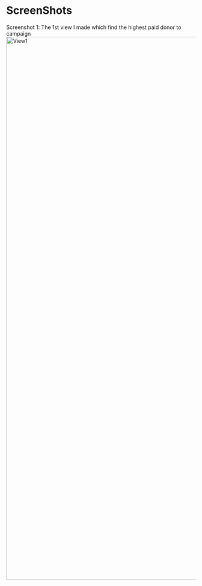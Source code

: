 # ScreenShots 

Screenshot 1: The 1st view I made which find the highest paid donor to campaign 
<img width="1440" alt="View1" src="https://github.com/user-attachments/assets/0eb1c7fb-f281-4ab1-8c4e-1b15a0edca2d" />
